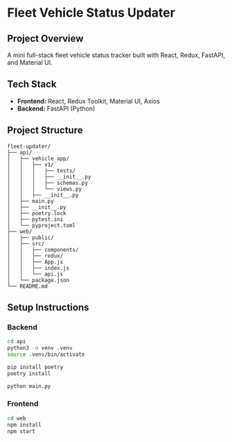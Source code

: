 # Fleet Vehicle Status Updater

## Project Overview
A mini full-stack fleet vehicle status tracker built with React, Redux, FastAPI, and Material UI.

## Tech Stack
- **Frontend:** React, Redux Toolkit, Material UI, Axios
- **Backend:** FastAPI (Python)


## Project Structure
```pgsql
fleet-updater/
├── api/
│   ├── vehicle_app/
│   │   ├── v1/
│   │   │   ├── tests/
│   │   │   ├── __init__.py
│   │   │   ├── schemas.py
│   │   │   └── views.py
│   │   ├── __init__.py
│   ├── main.py
│   ├── __init__.py
│   ├── poetry.lock
│   ├── pytest.ini
│   └── pyproject.toml
├── web/
│   ├── public/
│   ├── src/
│   │   ├── components/
│   │   ├── redux/
│   │   ├── App.js
│   │   ├── index.js
│   │   └── api.js
│   └── package.json
└── README.md

```

## Setup Instructions

### Backend
```bash
cd api
python3 -m venv .venv
source .venv/bin/activate

pip install poetry
poetry install

python main.py
```

### Frontend
```bash
cd web
npm install
npm start
```
